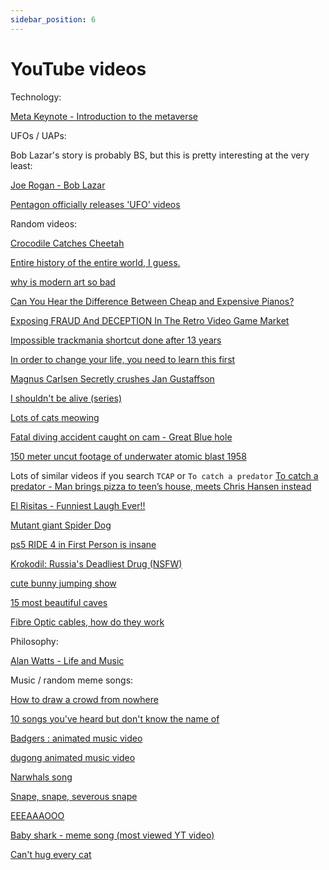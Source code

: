 ```yaml
---
sidebar_position: 6
---
```


# YouTube videos


Technology:

[Meta Keynote - Introduction to the metaverse](https://www.youtube.com/watch?v=Uvufun6xer8)

UFOs / UAPs:

Bob Lazar's story is probably BS, but this is pretty interesting at the very least:

[Joe Rogan - Bob Lazar](https://www.youtube.com/watch?v=BEWz4SXfyCQ)

[Pentagon officially releases 'UFO' videos](https://www.youtube.com/watch?v=auITEKd4sjA)

Random videos:

[Crocodile Catches Cheetah](https://www.youtube.com/watch?v=A-8l-7guF84)

[Entire history of the entire world, I guess.](https://www.youtube.com/watch?v=xuCn8ux2gbs)

[why is modern art so bad](https://www.youtube.com/watch?v=lNI07egoefc)

[Can You Hear the Difference Between Cheap and Expensive Pianos?](https://www.youtube.com/watch?v=ApGXujZVWf4)

[Exposing FRAUD And DECEPTION In The Retro Video Game Market](https://www.youtube.com/watch?v=rvLFEh7V18A)

[Impossible trackmania shortcut done after 13 years](https://www.youtube.com/watch?v=_b67SC7Y4qA)

[In order to change your life, you need to learn this first](https://www.youtube.com/watch?v=wvWUpHv4AXs)

[Magnus Carlsen Secretly crushes Jan Gustaffson](https://www.youtube.com/watch?v=Ka5sh6hBvSI)

[I shouldn't be alive (series)](https://www.youtube.com/watch?v=5sB3bz_ZC4Q)

[Lots of cats meowing](https://www.youtube.com/watch?v=9EYZnSXEla0)

[Fatal diving accident caught on cam - Great Blue hole](https://www.youtube.com/watch?v=cRj0lymMMGs)

[150 meter uncut footage of underwater atomic blast 1958](https://www.youtube.com/watch?v=ydWLkyMRfaU)

Lots of similar videos if you search `TCAP` or `To catch a predator`
[To catch a predator - Man brings pizza to teen’s house, meets Chris Hansen instead](https://www.youtube.com/watch?v=zJIlftta6fk)

[El Risitas - Funniest Laugh Ever!!](https://www.youtube.com/watch?v=Fkk9DI-8el4)

[Mutant giant Spider Dog](https://www.youtube.com/watch?v=YoB8t0B4jx4)

[ps5 RIDE 4 in First Person is insane](https://www.youtube.com/watch?v=S3DEM6XDDTk)

[Krokodil: Russia's Deadliest Drug (NSFW)](https://www.youtube.com/watch?v=JsUH8llvTZo)

[cute bunny jumping show](https://www.youtube.com/watch?v=qM9YWm6T_hc)

[15 most beautiful caves](https://www.youtube.com/watch?v=gMUvVCCeLIM)

[Fibre Optic cables, how do they work](https://www.youtube.com/watch?v=0MwMkBET_5I)

Philosophy:

[Alan Watts - Life and Music](https://www.youtube.com/watch?v=ERbvKrH-GC4)

Music / random meme songs:

[How to draw a crowd from nowhere](https://www.youtube.com/watch?v=awX9XkPG5oY)

[10 songs you've heard but don't know the name of](https://www.youtube.com/watch?v=1u9XBhI0d9s)

[Badgers : animated music video](https://www.youtube.com/watch?v=EIyixC9NsLI)

[dugong animated music video](https://www.youtube.com/watch?v=YXm1ICO8Nec)

[Narwhals song](https://www.youtube.com/watch?v=ykwqXuMPsoc)

[Snape, snape, severous snape](https://www.youtube.com/watch?v=Tx1XIm6q4r4)

[EEEAAAOOO](https://www.youtube.com/watch?v=v1K4EAXe2oo)

[Baby shark - meme song (most viewed YT video)](https://www.youtube.com/watch?v=XqZsoesa55w)

[Can't hug every cat](https://www.youtube.com/watch?v=sP4NMoJcFd4)



